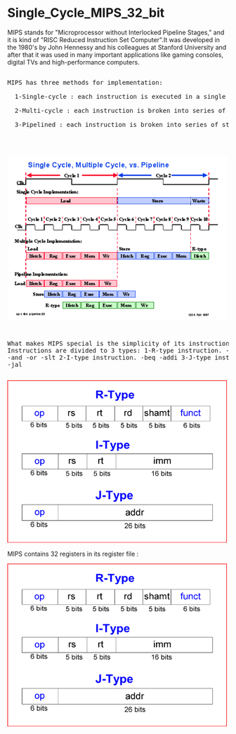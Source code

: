 # Single_Cycle_MIPS_32_bit
MIPS stands for "Microprocessor without Interlocked Pipeline Stages," and it is kind of "RISC Reduced Instruction Set Computer".It was developed in the 1980's by John Hennessy and his colleagues at Stanford University and after that it was used in many important applications like gaming consoles, digital TVs and high-performance computers.<br />
<pre>
  
MIPS has three methods for implementation:<br />
  1-Single-cycle : each instruction is executed in a single cycle.<br />
  2-Multi-cycle : each instruction is broken into series of steps and instructions is executed one after another. <br />
  3-Pipelined : each instruction is broken into series of steps and multiple instructions are being excuted in parallel.<br />

</pre>
  ##
<img src="Extra_images/single_multi_pip.gif" width="500">
<pre>
  
What makes MIPS special is the simplicity of its instruction set. Instructions are divided to 3 types:
  1-R-type instruction.
    -add
    -sub
    -and
    -or
    -slt
  2-I-type instruction.
    -beq
    -addi
  3-J-type instruction.
    -j
    -jal
</pre>

<img src="Extra_images/instruction_set.png" width="500">


MIPS contains 32 registers in its register file :

<img src="Extra_images/instruction_set.png" width="500">

